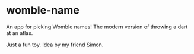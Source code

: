 # womble-name
An app for picking Womble names! The modern version of throwing a dart at an
atlas.

Just a fun toy.  Idea by my friend Simon.

